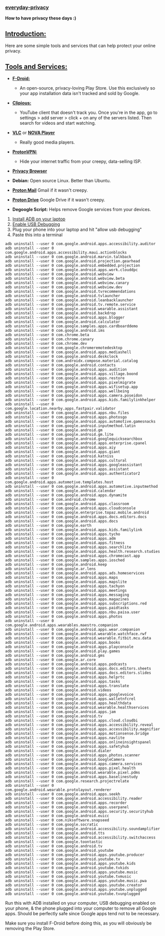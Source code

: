 ### [everyday-privacy](#)

**How to have privacy these days :)**

## [Introduction:](#)

Here are some simple tools and services that can help protect your online privacy.

## [Tools and Services:](#)

- **[F-Droid:](https://f-droid.org/en/)**
  - An open-source, privacy-loving Play Store. Use this exclusively so your app installation data isn't tracked and sold by Google.

- **[Clipious:](https://f-droid.org/en/packages/com.github.lamarios.clipious/)**
  - YouTube client that doesn't track you. Once you're in the app, go to settings > add server > click + on any of the servers listed. Then search for videos and start watching.

- **[VLC](https://f-droid.org/en/packages/org.videolan.vlc/)** or **[NOVA Player](https://f-droid.org/en/packages/org.courville.nova/)**
  - Really good media players.

- **[ProtonVPN:](https://f-droid.org/en/packages/ch.protonvpn.android/)**
  - Hide your internet traffic from your creepy, data-selling ISP.

- **[Privacy Browser](https://f-droid.org/en/packages/com.stoutner.privacybrowser.standard/)**

- **Debian:**
  Open source Linux. Better than Ubuntu. 

- **[Proton Mail](https://account.proton.me/mail)**
  Gmail if it wasn't creepy.

- **[Proton Drive](https://proton.me/drive)**
  Google Drive if it wasn't creepy.

- **Degoogle Script:**
  Helps remove Google services from your devices.

1. [Install ADB on your laptop](https://www.xda-developers.com/install-adb-windows-macos-linux/)
2. [Enable USB Debugging](https://developer.android.com/studio/debug/dev-options)
3. Plug your phone into your laptop and hit "allow usb debugging"
4. Paste this into a terminal 
```
adb uninstall --user 0 com.google.android.apps.accessibility.auditor
adb uninstall --user 0 com.google.android.apps.accessibility.maui.actionblocks
adb uninstall --user 0 com.google.android.marvin.talkback
adb uninstall --user 0 com.google.android.projection.gearhead
adb uninstall --user 0 com.google.android.embedded.projection
adb uninstall --user 0 com.google.android.apps.work.clouddpc
adb uninstall --user 0 com.google.android.webview
adb uninstall --user 0 com.google.android.webview.beta
adb uninstall --user 0 com.google.android.webview.canary
adb uninstall --user 0 com.google.android.webview.dev
adb uninstall --user 0 com.google.android.tvrecommendations
adb uninstall --user 0 com.google.android.tvlauncher
adb uninstall --user 0 com.google.android.leanbacklauncher
adb uninstall --user 0 com.google.android.tv.remote.service
adb uninstall --user 0 com.google.android.wearable.assistant
adb uninstall --user 0 com.google.android.backdrop
adb uninstall --user 0 com.google.android.apps.blogger
adb uninstall --user 0 com.google.android.calculator
adb uninstall --user 0 com.google.samples.apps.cardboarddemo
adb uninstall --user 0 com.google.android.ims
adb uninstall --user 0 com.chrome.beta
adb uninstall --user 0 com.chrome.canary
adb uninstall --user 0 com.chrome.dev
adb uninstall --user 0 com.google.chromeremotedesktop
adb uninstall --user 0 com.google.android.apps.mediashell
adb uninstall --user 0 com.google.android.deskclock
adb uninstall --user 0 com.androidx.compose.material.catalog
adb uninstall --user 0 com.google.android.contacts
adb uninstall --user 0 com.google.android.apps.audition
adb uninstall --user 0 com.google.android.apps.village.boond
adb uninstall --user 0 com.google.android.apps.restore
adb uninstall --user 0 com.google.android.apps.pixelmigrate
adb uninstall --user 0 com.google.android.apps.wifisetup.app
adb uninstall --user 0 com.google.android.apps.wellbeing
adb uninstall --user 0 com.google.android.apps.camera.poseidon
adb uninstall --user 0 com.google.android.apps.kids.familylinkhelper
adb uninstall --user 0 com.google.location.nearby.apps.fastpair.validator
adb uninstall --user 0 com.google.android.apps.nbu.files
adb uninstall --user 0 com.google.android.apps.photosgo
adb uninstall --user 0 com.google.android.apps.automotive.gamesnacks
adb uninstall --user 0 com.google.android.inputmethod.latin
adb uninstall --user 0 com.google.android.gm
adb uninstall --user 0 com.google.android.gm.lite
adb uninstall --user 0 com.google.android.googlequicksearchbox
adb uninstall --user 0 com.google.android.apps.enterprise.cpanel
adb uninstall --user 0 com.google.android.apps.aiy
adb uninstall --user 0 com.google.android.apps.giant
adb uninstall --user 0 com.google.android.katniss
adb uninstall --user 0 com.google.android.apps.cultural
adb uninstall --user 0 com.google.android.apps.googleassistant
adb uninstall --user 0 com.google.android.apps.assistant
adb uninstall --user 0 com.google.android.apps.authenticator2
adb uninstall --user 0 com.google.android.apps.automotive.templates.host
adb uninstall --user 0 com.google.android.apps.automotive.inputmethod
adb uninstall --user 0 com.google.android.calendar
adb uninstall --user 0 com.google.android.apps.dynamite
adb uninstall --user 0 com.android.chrome
adb uninstall --user 0 com.google.android.apps.classroom
adb uninstall --user 0 com.google.android.apps.cloudconsole
adb uninstall --user 0 com.google.enterprise.topaz.mobile.android
adb uninstall --user 0 com.google.android.apps.docs.editors.docs
adb uninstall --user 0 com.google.android.apps.docs
adb uninstall --user 0 com.google.earth
adb uninstall --user 0 com.google.android.apps.kids.familylink
adb uninstall --user 0 com.google.android.apps.tycho
adb uninstall --user 0 com.google.android.apps.adm
adb uninstall --user 0 com.google.android.apps.fitness
adb uninstall --user 0 com.google.android.apps.searchlite
adb uninstall --user 0 com.google.android.apps.health.research.studies
adb uninstall --user 0 com.google.android.apps.chromecast.app
adb uninstall --user 0 com.google.samples.apps.iosched
adb uninstall --user 0 com.google.android.keep
adb uninstall --user 0 com.google.ar.lens
adb uninstall --user 0 com.google.android.apps.ads.homeservices
adb uninstall --user 0 com.google.android.apps.maps
adb uninstall --user 0 com.google.android.apps.mapslite
adb uninstall --user 0 com.google.android.apps.tachyon
adb uninstall --user 0 com.google.android.apps.meetings
adb uninstall --user 0 com.google.android.apps.messaging
adb uninstall --user 0 com.google.android.apps.magazines
adb uninstall --user 0 com.google.android.apps.subscriptions.red
adb uninstall --user 0 com.google.android.apps.paidtasks
adb uninstall --user 0 com.google.android.apps.nbu.paisa.user
adb uninstall --user 0 com.google.android.apps.photos
adb uninstall --user 0 com.google.android.apps.wearables.maestro.companion
adb uninstall --user 0 com.google.android.apps.wear.companion
adb uninstall --user 0 com.google.android.wearable.watchface.rwf
adb uninstall --user 0 com.google.android.wearable.fitbit.mcu.data
adb uninstall --user 0 com.google.android.apps.books
adb uninstall --user 0 com.google.android.apps.playconsole
adb uninstall --user 0 com.google.android.play.games
adb uninstall --user 0 com.google.android.gms
adb uninstall --user 0 com.google.ar.core
adb uninstall --user 0 com.google.android.apps.podcasts
adb uninstall --user 0 com.google.android.apps.docs.editors.sheets
adb uninstall --user 0 com.google.android.apps.docs.editors.slides
adb uninstall --user 0 com.google.android.apps.helprtc
adb uninstall --user 0 com.google.android.apps.tasks
adb uninstall --user 0 com.google.android.apps.translate
adb uninstall --user 0 com.google.android.videos
adb uninstall --user 0 com.google.android.apps.googlevoice
adb uninstall --user 0 com.google.android.apps.walletnfcrel
adb uninstall --user 0 com.google.android.apps.healthdata
adb uninstall --user 0 com.google.android.wearable.healthservices
adb uninstall --user 0 com.google.android.apps.jam
adb uninstall --user 0 com.google.android.tv
adb uninstall --user 0 com.google.android.apps.cloud.cloudbi
adb uninstall --user 0 com.google.android.apps.accessibility.reveal
adb uninstall --user 0 com.google.android.apps.accessibility.magnifier
adb uninstall --user 0 com.google.android.apps.motionsense.bridge
adb uninstall --user 0 com.google.android.apps.navlite
adb uninstall --user 0 com.google.android.apps.onlineinsightspanel
adb uninstall --user 0 com.google.android.apps.safetyhub
adb uninstall --user 0 com.google.android.dialer
adb uninstall --user 0 com.google.android.apps.photos.scanner
adb uninstall --user 0 com.google.android.GoogleCamera
adb uninstall --user 0 com.google.android.apps.camera.services
adb uninstall --user 0 com.google.android.apps.pixel.health
adb uninstall --user 0 com.google.android.wearable.pixel.pdms
adb uninstall --user 0 com.google.android.apps.baselinestudy
adb uninstall --user 0 com.google.research.projectrelate
adb uninstall --user 0 com.google.android.wearable.protolayout.renderer
adb uninstall --user 0 com.google.android.apps.seekh
adb uninstall --user 0 com.google.android.accessibility.reader
adb uninstall --user 0 com.google.android.apps.recorder
adb uninstall --user 0 com.google.android.apps.userpanel
adb uninstall --user 0 com.google.android.apps.security.securityhub
adb uninstall --user 0 com.google.android.euicc
adb uninstall --user 0 com.niksoftware.snapseed
adb uninstall --user 0 com.google.socratic
adb uninstall --user 0 com.google.android.accessibility.soundamplifier
adb uninstall --user 0 com.google.android.tts
adb uninstall --user 0 com.google.android.accessibility.switchaccess
adb uninstall --user 0 com.google.toontastic
adb uninstall --user 0 com.google.android.tv
adb uninstall --user 0 com.google.android.youtube
adb uninstall --user 0 com.google.android.apps.youtube.producer
adb uninstall --user 0 com.google.android.youtube.tv
adb uninstall --user 0 com.google.android.apps.youtube.kids
adb uninstall --user 0 com.google.android.youtube.tvkids
adb uninstall --user 0 com.google.android.apps.youtube.music
adb uninstall --user 0 com.google.android.youtube.tvmusic
adb uninstall --user 0 com.google.android.apps.youtube.music.pwa
adb uninstall --user 0 com.google.android.apps.youtube.creator
adb uninstall --user 0 com.google.android.apps.youtube.unplugged
adb uninstall --user 0 com.google.android.youtube.tvunplugged
```

Run this with ADB installed on your computer, USB debugging enabled on your phone, & the phone plugged into your computer to remove all Google apps. Should be perfectly safe since Google apps tend not to be necessary.

Make sure you install F-Droid before doing this, as you will obviously be removing the Play Store. 

